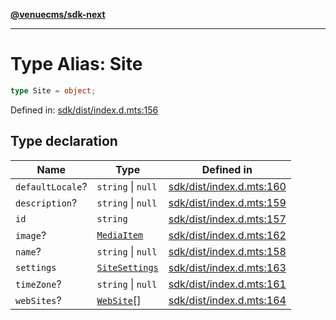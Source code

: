 [**@venuecms/sdk-next**](../Index.md)

***

# Type Alias: Site

```ts
type Site = object;
```

Defined in: [sdk/dist/index.d.mts:156](https://github.com/venuecms/sdk/blob/fbf02bcc9fd4a34da75d81536c54bdc995edf6c4/packages/sdk/dist/index.d.mts#L156)

## Type declaration

| Name | Type | Defined in |
| ------ | ------ | ------ |
| <a id="defaultlocale"></a> `defaultLocale`? | `string` \| `null` | [sdk/dist/index.d.mts:160](https://github.com/venuecms/sdk/blob/fbf02bcc9fd4a34da75d81536c54bdc995edf6c4/packages/sdk/dist/index.d.mts#L160) |
| <a id="description"></a> `description`? | `string` \| `null` | [sdk/dist/index.d.mts:159](https://github.com/venuecms/sdk/blob/fbf02bcc9fd4a34da75d81536c54bdc995edf6c4/packages/sdk/dist/index.d.mts#L159) |
| <a id="id"></a> `id` | `string` | [sdk/dist/index.d.mts:157](https://github.com/venuecms/sdk/blob/fbf02bcc9fd4a34da75d81536c54bdc995edf6c4/packages/sdk/dist/index.d.mts#L157) |
| <a id="image"></a> `image`? | [`MediaItem`](MediaItem.md) | [sdk/dist/index.d.mts:162](https://github.com/venuecms/sdk/blob/fbf02bcc9fd4a34da75d81536c54bdc995edf6c4/packages/sdk/dist/index.d.mts#L162) |
| <a id="name"></a> `name`? | `string` \| `null` | [sdk/dist/index.d.mts:158](https://github.com/venuecms/sdk/blob/fbf02bcc9fd4a34da75d81536c54bdc995edf6c4/packages/sdk/dist/index.d.mts#L158) |
| <a id="settings"></a> `settings` | [`SiteSettings`](SiteSettings.md) | [sdk/dist/index.d.mts:163](https://github.com/venuecms/sdk/blob/fbf02bcc9fd4a34da75d81536c54bdc995edf6c4/packages/sdk/dist/index.d.mts#L163) |
| <a id="timezone"></a> `timeZone`? | `string` \| `null` | [sdk/dist/index.d.mts:161](https://github.com/venuecms/sdk/blob/fbf02bcc9fd4a34da75d81536c54bdc995edf6c4/packages/sdk/dist/index.d.mts#L161) |
| <a id="websites"></a> `webSites`? | [`WebSite`](WebSite.md)[] | [sdk/dist/index.d.mts:164](https://github.com/venuecms/sdk/blob/fbf02bcc9fd4a34da75d81536c54bdc995edf6c4/packages/sdk/dist/index.d.mts#L164) |
